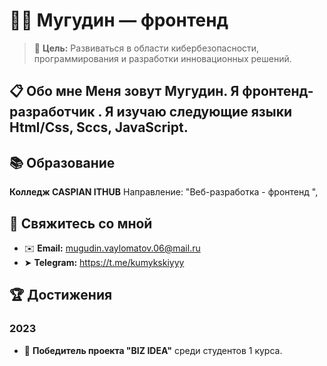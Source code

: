 # 👨‍💻 Мугудин — фронтенд

> 🎯 **Цель:** Развиваться в области кибербезопасности, программирования и разработки инновационных решений.

## 📋 **Обо мне** Меня зовут Мугудин. Я фронтенд-разработчик . Я изучаю следующие языки Html/Css, Sccs, JavaScript.


## 📚 **Образование**
 **Колледж CASPIAN ITHUB** 
  Направление: "Веб-разработка - фронтенд ",



## 📲 **Свяжитесь со мной**
- ✉️ **Email:** mugudin.vaylomatov.06@mail.ru
- ➤ **Telegram:** https://t.me/kumykskiyyy

## 🏆 **Достижения**
### 2023  
- 🥇 **Победитель проекта "BIZ IDEA"** среди студентов 1 курса.  


